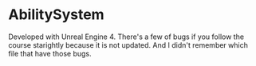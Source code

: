 # AbilitySystem

Developed with Unreal Engine 4. 
There's a few of bugs if you follow the course starightly because it is not updated. 
And I didn't remember which file that have those bugs.
